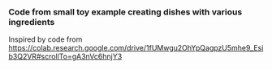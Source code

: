 ### Code from small toy example creating dishes with various ingredients
Inspired by code from https://colab.research.google.com/drive/1fUMwgu2OhYpQagpzU5mhe9_Esib3Q2VR#scrollTo=gA3nVc6hnjY3